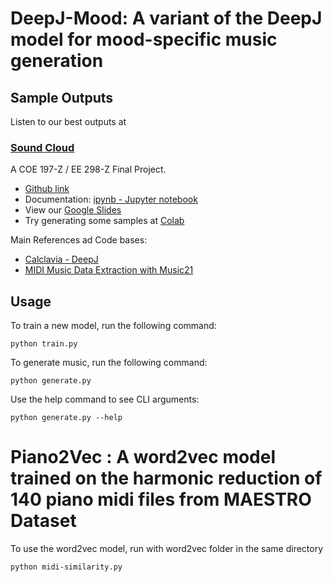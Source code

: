 # DeepJ-Mood: A variant of the DeepJ model for mood-specific music generation

## Sample Outputs
Listen to our best outputs at 
### [Sound Cloud](https://soundcloud.com/gabriel-perez-90/sets/deep-learning-based-on-music)

A COE 197-Z / EE 298-Z Final Project. 
* [Github link](https://github.com/henritomas/DeepJ)
* Documentation: [ipynb - Jupyter notebook](https://github.com/henritomas/DeepJ/blob/icsc/documentation.ipynb)
* View our [Google Slides](https://docs.google.com/presentation/d/19dG5vqjuzJXPAvmT2QsxvO6G5LpGiHpg1ghIl1e3tUI/edit?usp=sharing)
* Try generating some samples at [Colab](https://colab.research.google.com/drive/1kTtIm-1eqqUgfHzycftgRqQLA-vsYOKo)

Main References ad Code bases:
* [Calclavia - DeepJ](https://github.com/calclavia/DeepJ)
* [MIDI Music Data Extraction with Music21](https://www.kaggle.com/wfaria/midi-music-data-extraction-using-music21)

## Usage
To train a new model, run the following command:
```
python train.py
```

To generate music, run the following command:
```
python generate.py
```
Use the help command to see CLI arguments:
```
python generate.py --help
```

# Piano2Vec : A word2vec model trained on the harmonic reduction of 140 piano midi files from MAESTRO Dataset
To use the word2vec model, run with word2vec folder in the same directory
```
python midi-similarity.py
```
